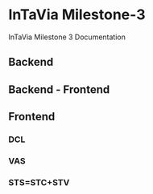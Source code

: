 # InTaVia Milestone-3
InTaVia Milestone 3 Documentation

## Backend

## Backend - Frontend

## Frontend

### DCL

### VAS

### STS=STC+STV
